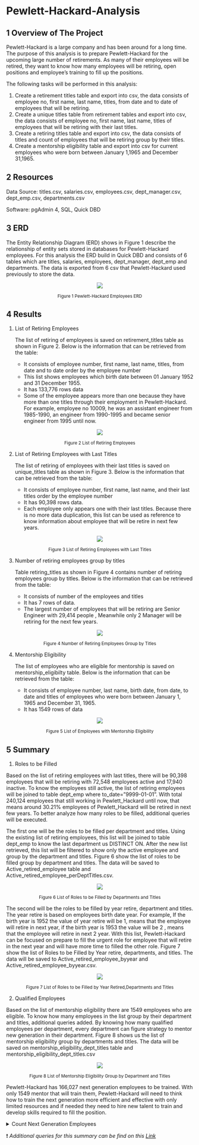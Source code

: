 # Pewlett-Hackard-Analysis
## 1 Overview of The Project
Pewlett-Hackard is a large company and has been around for a long time. The purpose of this analysis is to prepare Pewlett-Hackard for the upcoming large number of retirements.  As many of their employees will be retired, they want to know how many employees will be retiring, open positions and employee’s training to fill up the positions.

The following tasks will be performed in this analysis:
  1.	Create a retirement titles table and export into csv, the data consists of employee no, first name, last name, titles, from date and to date of employees that will be    retiring. 
  2.	Create a unique titles table from retirement tables and export into csv, the data consists of employee no, first name, last name, titles of employees that will be retiring   with their last titles.
  3.	Create a retiring titles table and export into csv, the data consists of titles and count of employees that will be retiring group by their titles.
  4.	Create a mentorship eligibility table and export into csv for current employees who were born between January 1,1965 and December 31,1965.

## 2 Resources
Data Source: titles.csv, salaries.csv, employees.csv, dept_manager.csv, dept_emp.csv, departments.csv

Software: pgAdmin 4, SQL, Quick DBD

## 3 ERD
The Entity Relationship Diagram (ERD) shows in Figure 1 describe the relationship of entity sets stored in databases for Pewlett-Hackard employees.  For this analysis the ERD build in Quick DBD and consists of 6 tables which are titles, salaries, employees, dept_manager, dept_emp and departments. The data is exported from 6 csv that Pewlett-Hackard used previously to store the data. 

  <p align="center">
    <img src="https://user-images.githubusercontent.com/88597187/136645057-53c614dd-47c5-48c1-8043-c8f8b783cf6c.png"/>
  </p>
  
<p align="center">  
  <sub> Figure 1 Pewlett-Hackard Employees  ERD </sub>
</p>

## 4 Results 
1.	List of Retiring Employees
    
    The list of retiring of employees is saved on retirement_titles table as shown in Figure 2. Below is the information that can be retrieved from the table:

      * It consists of employee number, first name, last name, titles, from date and to date order by the employee number
      * This list shows employees which birth date between 01 January 1952 and 31 December 1955. 
      * It has 133,776 rows data
      * Some of the employee appears more than one because they have more than one titles through their employment in Pewlett-Hackard. For example, employee no 10009, he was         an assistant engineer from 1985-1990, an engineer from 1990-1995 and became senior engineer from 1995 until now.

<p align="center">
<img src="https://user-images.githubusercontent.com/88597187/136645240-0e562950-b6e8-4d88-ae78-978cd7adfc97.png"/>
</p>
<p align="center">
  <sub> Figure 2 List of Retiring Employees </sub>
</p>

2.	List of Retiring Employees with Last Titles

    The list of retiring of employees with their last titles is saved on unique_titles table as shown in Figure 3. Below is the information that can be retrieved from the    table:
    * It consists of employee number, first name, last name, and their last titles order by the employee number
    * It has 90,398 rows data. 
    * Each employee only appears one with their last titles. Because there is no more data duplication, this list can be used as reference to know information about employee that will be retire in next few years. 

<p align="center">
    <img src="https://user-images.githubusercontent.com/88597187/136645304-eed43ceb-6df4-4093-a386-80b657247a21.png"/>
</p>
<p align="center">
  <sub> Figure 3 List of Retiring Employees with Last Titles  </sub>
</p>

3.	Number of retiring employees group by titles

    Table retiring_titles as shown in Figure 4 contains number of retiring employees group by titles. Below is the information that can be retrieved from the table:
    * It consists of number of the employees and titles
    * It has 7 rows of data.
    * The largest number of employees that will be retiring are Senior Engineer with 29,414 people  , Meanwhile  only 2 Manager will be retiring for the next few years. 

<p align="center">
    <img src="https://user-images.githubusercontent.com/88597187/136645441-49c8c39a-2430-4a31-a37e-389b7518cfe6.png"/>
</p>
<p align="center">
  <sub> Figure 4 Number of Retiring Employees Group by Titles  </sub>
</p>

4.	Mentorship Eligibility

    The list of employees who are eligible for mentorship is saved on mentorship_eligibilty table. Below is the information that can be retrieved from the table:
    * It consists of employee number, last name, birth date, from date, to date and titles of employees who were born between January 1, 1965 and December 31, 1965.
    * It has 1549 rows of data
  
<p align="center">
    <img src="https://user-images.githubusercontent.com/88597187/136645481-1902e5db-40b4-4e28-b7e3-522f3abda875.png"/>
</p>
<p align="center">
  <sub>Figure 5 List of Employees with Mentorship Eligibility  </sub>
</p>

## 5 Summary
1. Roles to be Filled
    
Based on the list of retiring employees with last titles, there will be 90,398 employees that will be retiring with 72,548 employees active and 17,940 inactive. To know  the employees still active, the list of retiring employees will be joined to table dept_emp where to_date=”9999-01-01”. With total 240,124 employees that still working in Pewlett_Hackard until now, that means around 30.21% employees of Pewlett_Hackard will be retired in next few years. To better analyze how many roles to be filled, additional queries will be executed.
    
The first one will be the roles to be filled per department and titles. Using the existing list of retiring employees, this list will be joined to table dept_emp to know the last department us DISTINCT ON. After the new list retrieved, this list will be filtered to show only the active employee and group by the department and titles. Figure 6 show the list of roles to be filled group by department and titles. The data will be saved to Active_retired_employee table and Active_retired_employee_perDeptTitles.csv.

<p align="center">
    <img src="https://user-images.githubusercontent.com/88597187/136645570-ebe0b5dd-c887-4992-afe1-7cfa320a255a.png"/>
</p>
<p align="center">
  <sub>Figure 6 List of Roles to be Filled by Departments and Titles  </sub>
</p>
   
The second will be the roles to be filled by year retire, department and titles. The year retire is based on employees birth date year. For example, If the birth year is 1952 the value of year retire will be 1, means that the employee will retire in next year, if the birth year is 1953 the value will be 2 , means that the employee will retire in next 2 year. With this list, Pewlett-Hackard can be focused on prepare to fill the urgent role for employee that will retire in the next year and will have more time to filled the other role. Figure 7 show the list of Roles to be Filled by Year retire, departments, and titles. The data will be saved to Active_retired_employee_byyear and Active_retired_employee_byyear.csv.
   
<p align="center">
    <img src="https://user-images.githubusercontent.com/88597187/136645603-e41dded6-5399-42ec-b945-fa19886facea.png"/>
</p>
<p align="center">
  <sub>Figure 7 List of Roles to be Filled by Year Retired,Departments and Titles  </sub>
</p>


2. Qualified Employees 

Based on the list of mentorship eligibility there are 1549 employees who are eligible. To know how many employees in the list group by their department and titles, additional queries added. By knowing how many qualified employees per department, every department can figure strategy to mentor new generation in their department. Figure 8 shows us the list of mentorship eligibility group by departments and titles. The data will be saved on mentorship_eligibility_dept_titles table and mentorship_eligibility_dept_titles.csv

   
<p align="center">
    <img src="https://user-images.githubusercontent.com/88597187/136645644-39a50e35-6fc8-4829-9e6b-971f7f9364cb.png"/>
</p>
<p align="center">
  <sub>Figure 8 List of Mentorship Eligibility Group by Department and Titles  </sub>
</p>

Pewlett-Hackard has 166,027 next generation employees to be trained. With only 1549 mentor that will train them, Pewlett-Hackard will need to think how to train the next generation more efficient and effective with only limited resources and if needed they need to hire new talent to train and develop skills required to fill the position.

<details>
           <summary>Count Next Generation Employees</summary>
           <p>Total active employee (240,124)– active employee that will be retiring(72,548) – Qualified employee (1549)= 166,027</p>
</details>

:heavy_exclamation_mark: *Additional queries for this summary can be find on this [Link](https://github.com/nayowl/Pewlett-Hackard-Analysis/blob/main/Queries/Additional_Queries.sql "Additional queries")*
